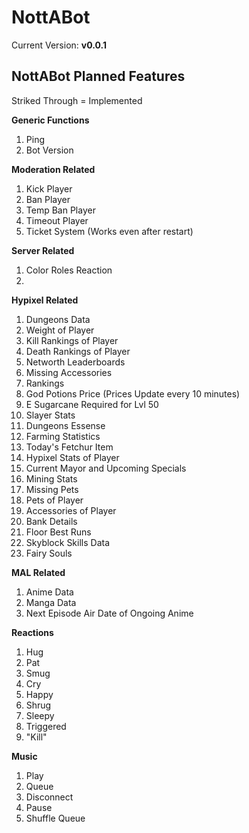 # NottABot
Current Version: **v0.0.1**

## NottABot Planned Features
Striked Through = Implemented


**Generic Functions**
1. Ping
2. Bot Version

**Moderation Related**
1. Kick Player
2. Ban Player
3. Temp Ban Player
4. Timeout Player
5. Ticket System (Works even after restart)

**Server Related**
1. Color Roles Reaction
2.

**Hypixel Related**
1. Dungeons Data
2. Weight of Player
3. Kill Rankings of Player
4. Death Rankings of Player
5. Networth Leaderboards
6. Missing Accessories
7. Rankings
8. God Potions Price (Prices Update every 10 minutes)
9. E Sugarcane Required for Lvl 50
10. Slayer Stats
11. Dungeons Essense
12. Farming Statistics
13. Today's Fetchur Item
14. Hypixel Stats of Player
15. Current Mayor and Upcoming Specials
16. Mining Stats
17. Missing Pets
18. Pets of Player
19. Accessories of Player
20. Bank Details
21. Floor Best Runs
22. Skyblock Skills Data
23. Fairy Souls

**MAL Related**
1. Anime Data
2. Manga Data
3. Next Episode Air Date of Ongoing Anime

**Reactions**
1. Hug
2. Pat
3. Smug
4. Cry
5. Happy
6. Shrug
7. Sleepy
8. Triggered
9. "Kill"

**Music**
1. Play
2. Queue
3. Disconnect
4. Pause
5. Shuffle Queue
